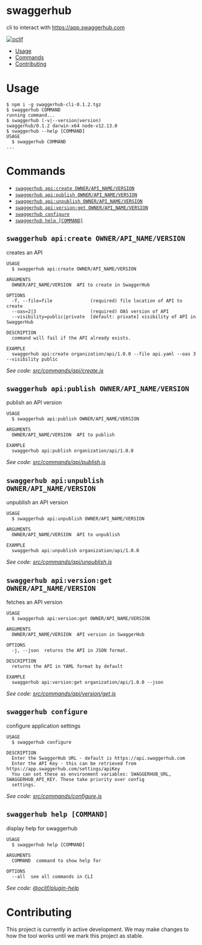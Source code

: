 swaggerhub
==========

cli to interact with https://app.swaggerhub.com

[![oclif](https://img.shields.io/badge/cli-oclif-brightgreen.svg)](https://oclif.io)

<!-- toc -->
* [Usage](#usage)
* [Commands](#commands)
* [Contributing](#contributing)
<!-- tocstop -->
# Usage
<!-- usage -->
```sh-session
$ npm i -g swaggerhub-cli-0.1.2.tgz
$ swaggerhub COMMAND
running command...
$ swaggerhub (-v|--version|version)
swaggerhub/0.1.2 darwin-x64 node-v12.13.0
$ swaggerhub --help [COMMAND]
USAGE
  $ swaggerhub COMMAND
...
```
<!-- usagestop -->
# Commands
<!-- commands -->
* [`swaggerhub api:create OWNER/API_NAME/VERSION`](#swaggerhub-apicreate-ownerapi_nameversion)
* [`swaggerhub api:publish OWNER/API_NAME/VERSION`](#swaggerhub-apipublish-ownerapi_nameversion)
* [`swaggerhub api:unpublish OWNER/API_NAME/VERSION`](#swaggerhub-apiunpublish-ownerapi_nameversion)
* [`swaggerhub api:version:get OWNER/API_NAME/VERSION`](#swaggerhub-apiversionget-ownerapi_nameversion)
* [`swaggerhub configure`](#swaggerhub-configure)
* [`swaggerhub help [COMMAND]`](#swaggerhub-help-command)

## `swaggerhub api:create OWNER/API_NAME/VERSION`

creates an API

```
USAGE
  $ swaggerhub api:create OWNER/API_NAME/VERSION

ARGUMENTS
  OWNER/API_NAME/VERSION  API to create in SwaggerHub

OPTIONS
  -f, --file=file              (required) file location of API to create
  --oas=2|3                    (required) OAS version of API
  --visibility=public|private  [default: private] visibility of API in SwaggerHub

DESCRIPTION
  command will fail if the API already exists.

EXAMPLE
  swaggerhub api:create organization/api/1.0.0 --file api.yaml --oas 3 --visibility public
```

_See code: [src/commands/api/create.js](https://github.com/SmartBear/swaggerhub-cmd/blob/v0.1.2/src/commands/api/create.js)_

## `swaggerhub api:publish OWNER/API_NAME/VERSION`

publish an API version

```
USAGE
  $ swaggerhub api:publish OWNER/API_NAME/VERSION

ARGUMENTS
  OWNER/API_NAME/VERSION  API to publish

EXAMPLE
  swaggerhub api:publish organization/api/1.0.0
```

_See code: [src/commands/api/publish.js](https://github.com/SmartBear/swaggerhub-cmd/blob/v0.1.2/src/commands/api/publish.js)_

## `swaggerhub api:unpublish OWNER/API_NAME/VERSION`

unpublish an API version

```
USAGE
  $ swaggerhub api:unpublish OWNER/API_NAME/VERSION

ARGUMENTS
  OWNER/API_NAME/VERSION  API to unpublish

EXAMPLE
  swaggerhub api:unpublish organization/api/1.0.0
```

_See code: [src/commands/api/unpublish.js](https://github.com/SmartBear/swaggerhub-cmd/blob/v0.1.2/src/commands/api/unpublish.js)_

## `swaggerhub api:version:get OWNER/API_NAME/VERSION`

fetches an API version

```
USAGE
  $ swaggerhub api:version:get OWNER/API_NAME/VERSION

ARGUMENTS
  OWNER/API_NAME/VERSION  API version in SwaggerHub

OPTIONS
  -j, --json  returns the API in JSON format.

DESCRIPTION
  returns the API in YAML format by default

EXAMPLE
  swaggerhub api:version:get organization/api/1.0.0 --json
```

_See code: [src/commands/api/version/get.js](https://github.com/SmartBear/swaggerhub-cmd/blob/v0.1.2/src/commands/api/version/get.js)_

## `swaggerhub configure`

configure application settings

```
USAGE
  $ swaggerhub configure

DESCRIPTION
  Enter the SwaggerHub URL - default is https://api.swaggerhub.com
  Enter the API Key - this can be retrieved from https://app.swaggerhub.com/settings/apiKey
  You can set these as environment variables: SWAGGERHUB_URL, SWAGGERHUB_API_KEY. These take priority over config 
  settings.
```

_See code: [src/commands/configure.js](https://github.com/SmartBear/swaggerhub-cmd/blob/v0.1.2/src/commands/configure.js)_

## `swaggerhub help [COMMAND]`

display help for swaggerhub

```
USAGE
  $ swaggerhub help [COMMAND]

ARGUMENTS
  COMMAND  command to show help for

OPTIONS
  --all  see all commands in CLI
```

_See code: [@oclif/plugin-help](https://github.com/oclif/plugin-help/blob/v3.0.1/src/commands/help.ts)_
<!-- commandsstop -->

# Contributing
<!-- contributing -->
This project is currently in active development. We may make changes to how the tool works until we mark this project as stable.
<!-- contributingstop -->
